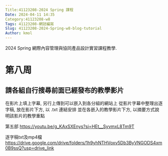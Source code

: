 ```yaml
---
Title:41123208-2024 Spring 課程
Date: 2024-04-11 14:35
Category:41123208-w8
Tags: 41123208-網誌編寫
Slug: 41123208-2024-Spring-w8-blog-tutorial
Author: kmol
---
```


2024 Spring 網際內容管理與協同產品設計實習課程教學.

<!-- PELICAN_END_SUMMARY -->

# 第八周
## 請各組自行搜尋前面已經發布的教學影片
在影片上填上字幕, 另行上傳到可以嵌入到各分組的網站上
從影片字幕中整理出逐字稿, 放在影片下方, 以 .txt 連結安排
並在各嵌入的教學影片下方, 以摘要方式說明該影片的教學重點

第五部
https://youtu.be/g_KAxSXEnys?si=HEt__SyvmxL8Tm9T

逐字稿txt及mp4檔
https://drive.google.com/drive/folders/1h9yhNTHVoxv5Db3ByVNGODS4xm0B9ssQ?usp=drive_link